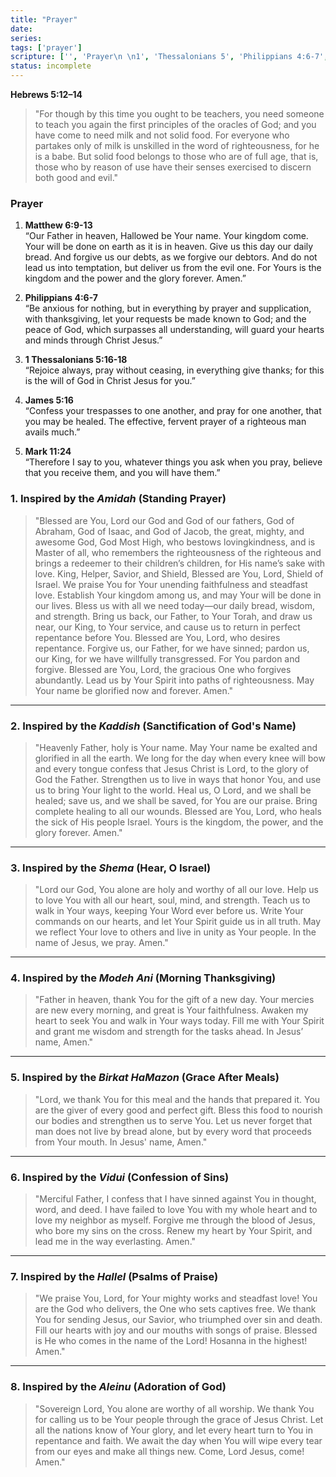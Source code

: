 ```yaml
---
title: "Prayer"
date: 
series: 
tags: ['prayer']
scripture: ['', 'Prayer\n \n1', 'Thessalonians 5', 'Philippians 4:6-7', 'Matthew 6', 'Philippians 4', 'Matthew 6:9-13', 'James 5', '1', 'Thessalonians 5:16-18', 'Hebrews 5', 'Mark 11']
status: incomplete
---
```



**Hebrews 5:12–14**
> "For though by this time you ought to be teachers, you need someone to teach you again the first principles of the oracles of God; and you have come to need milk and not solid food. For everyone who partakes only of milk is unskilled in the word of righteousness, for he is a babe. But solid food belongs to those who are of full age, that is, those who by reason of use have their senses exercised to discern both good and evil."
### Prayer
 
1. **Matthew 6:9-13**  
    “Our Father in heaven, Hallowed be Your name. Your kingdom come. Your will be done on earth as it is in heaven. Give us this day our daily bread. And forgive us our debts, as we forgive our debtors. And do not lead us into temptation, but deliver us from the evil one. For Yours is the kingdom and the power and the glory forever. Amen.”  
    
2. **Philippians 4:6-7**  
    “Be anxious for nothing, but in everything by prayer and supplication, with thanksgiving, let your requests be made known to God; and the peace of God, which surpasses all understanding, will guard your hearts and minds through Christ Jesus.”  
    
3. **1 Thessalonians 5:16-18**  
    “Rejoice always, pray without ceasing, in everything give thanks; for this is the will of God in Christ Jesus for you.”  
    
4. **James 5:16**  
    “Confess your trespasses to one another, and pray for one another, that you may be healed. The effective, fervent prayer of a righteous man avails much.”  
    
5. **Mark 11:24**  
    “Therefore I say to you, whatever things you ask when you pray, believe that you receive them, and you will have them.”  
    



### 1. **Inspired by the _Amidah_** (Standing Prayer)

> "Blessed are You, Lord our God and God of our fathers, God of Abraham, God of Isaac, and God of Jacob, the great, mighty, and awesome God, God Most High, who bestows lovingkindness, and is Master of all, who remembers the righteousness of the righteous and brings a redeemer to their children’s children, for His name’s sake with love. King, Helper, Savior, and Shield, Blessed are You, Lord, Shield of Israel. We praise You for Your unending faithfulness and steadfast love. Establish Your kingdom among us, and may Your will be done in our lives. Bless us with all we need today—our daily bread, wisdom, and strength. Bring us back, our Father, to Your Torah, and draw us near, our King, to Your service, and cause us to return in perfect repentance before You. Blessed are You, Lord, who desires repentance. Forgive us, our Father, for we have sinned; pardon us, our King, for we have willfully transgressed. For You pardon and forgive. Blessed are You, Lord, the gracious One who forgives abundantly. Lead us by Your Spirit into paths of righteousness. May Your name be glorified now and forever. Amen."

---

### 2. **Inspired by the _Kaddish_** (Sanctification of God's Name)

> "Heavenly Father, holy is Your name. May Your name be exalted and glorified in all the earth. We long for the day when every knee will bow and every tongue confess that Jesus Christ is Lord, to the glory of God the Father. Strengthen us to live in ways that honor You, and use us to bring Your light to the world. Heal us, O Lord, and we shall be healed; save us, and we shall be saved, for You are our praise. Bring complete healing to all our wounds. Blessed are You, Lord, who heals the sick of His people Israel. Yours is the kingdom, the power, and the glory forever. Amen."

---

### 3. **Inspired by the _Shema_** (Hear, O Israel)

> "Lord our God, You alone are holy and worthy of all our love. Help us to love You with all our heart, soul, mind, and strength. Teach us to walk in Your ways, keeping Your Word ever before us. Write Your commands on our hearts, and let Your Spirit guide us in all truth. May we reflect Your love to others and live in unity as Your people. In the name of Jesus, we pray. Amen."

---

### 4. **Inspired by the _Modeh Ani_** (Morning Thanksgiving)

> "Father in heaven, thank You for the gift of a new day. Your mercies are new every morning, and great is Your faithfulness. Awaken my heart to seek You and walk in Your ways today. Fill me with Your Spirit and grant me wisdom and strength for the tasks ahead. In Jesus’ name, Amen."

---

### 5. **Inspired by the _Birkat HaMazon_** (Grace After Meals)

> "Lord, we thank You for this meal and the hands that prepared it. You are the giver of every good and perfect gift. Bless this food to nourish our bodies and strengthen us to serve You. Let us never forget that man does not live by bread alone, but by every word that proceeds from Your mouth. In Jesus' name, Amen."

---

### 6. **Inspired by the _Vidui_** (Confession of Sins)

> "Merciful Father, I confess that I have sinned against You in thought, word, and deed. I have failed to love You with my whole heart and to love my neighbor as myself. Forgive me through the blood of Jesus, who bore my sins on the cross. Renew my heart by Your Spirit, and lead me in the way everlasting. Amen."

---

### 7. **Inspired by the _Hallel_** (Psalms of Praise)

> "We praise You, Lord, for Your mighty works and steadfast love! You are the God who delivers, the One who sets captives free. We thank You for sending Jesus, our Savior, who triumphed over sin and death. Fill our hearts with joy and our mouths with songs of praise. Blessed is He who comes in the name of the Lord! Hosanna in the highest! Amen."

---

### 8. **Inspired by the _Aleinu_** (Adoration of God)

> "Sovereign Lord, You alone are worthy of all worship. We thank You for calling us to be Your people through the grace of Jesus Christ. Let all the nations know of Your glory, and let every heart turn to You in repentance and faith. We await the day when You will wipe every tear from our eyes and make all things new. Come, Lord Jesus, come! Amen."